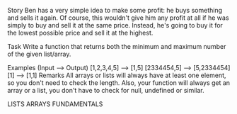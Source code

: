 Story
Ben has a very simple idea to make some profit: he buys something and sells it again. Of course, this wouldn't give him any profit at all if he was simply to buy and sell it at the same price. Instead, he's going to buy it for the lowest possible price and sell it at the highest.

Task
Write a function that returns both the minimum and maximum number of the given list/array.

Examples (Input --> Output)
[1,2,3,4,5] --> [1,5]
[2334454,5] --> [5,2334454]
[1]         --> [1,1]
Remarks
All arrays or lists will always have at least one element, so you don't need to check the length. Also, your function will always get an array or a list, you don't have to check for null, undefined or similar.

LISTS ARRAYS FUNDAMENTALS